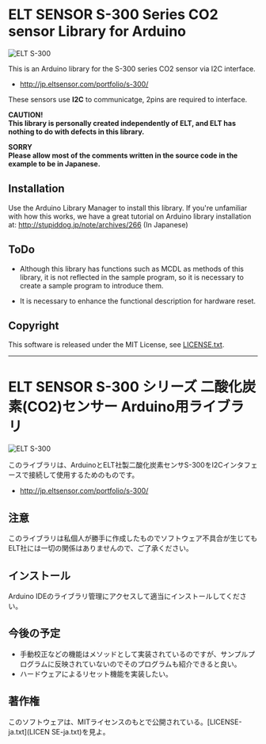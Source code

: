 # ELT SENSOR S-300 Series CO2 sensor Library for Arduino

![ELT S-300](http://jp.eltsensor.com/wp/wp-content/uploads/2017/11/S-300-1.jpg)

This is an Arduino library for the S-300 series CO2 sensor via I2C interface.

- http://jp.eltsensor.com/portfolio/s-300/

These sensors use **I2C** to communicatge, 2pins are required to interface.

**CAUTION!**  
**This library is personally created independently of ELT, and ELT has nothing to do with defects in this library.**

**SORRY**  
**Please allow most of the comments written in the source code in the example to be in Japanese.**

## Installation

Use the Arduino Library Manager to install this library. If you're unfamiliar
with how this works, we have a great tutorial on Arduino library installation
at: http://stupiddog.jp/note/archives/266
(In Japanese)


## ToDo

 - Although this library has functions such as MCDL as methods of this library, it is not reflected in the sample program, so it is necessary to create a sample program to introduce them.

 - It is necessary to enhance the functional description for hardware reset.


## Copyright

This software is released under the MIT License, see [LICENSE.txt](LICENSE.txt).
  
-----
# ELT SENSOR S-300 シリーズ 二酸化炭素(CO2)センサー Arduino用ライブラリ

![ELT S-300](http://jp.eltsensor.com/wp/wp-content/uploads/2017/11/S-300-1.jpg)

このライブラリは、ArduinoとELT社製二酸化炭素センサS-300をI2Cインタフェースで接続して使用するためのものです。

- http://jp.eltsensor.com/portfolio/s-300/

## 注意
このライブラリは私個人が勝手に作成したものでソフトウェア不具合が生じてもELT社には一切の関係はありませんので、ご了承ください。

## インストール

Arduino IDEのライブラリ管理にアクセスして適当にインストールしてください。

## 今後の予定

 - 手動校正などの機能はメソッドとして実装されているのですが、サンプルプログラムに反映されていないのでそのプログラムも紹介できると良い。
 - ハードウェアによるリセット機能を実装したい。

## 著作権

このソフトウェアは、MITライセンスのもとで公開されている。[LICENSE-ja.txt](LICEN
SE-ja.txt)を見よ。

